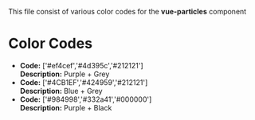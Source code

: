 This file consist of various color codes for the **vue-particles** component

# Color Codes

- **Code:** ['#ef4cef','#4d395c','#212121']<br>
  **Description:** Purple + Grey
- **Code:** ['#4CB1EF','#424959','#212121']<br>
  **Description:** Blue + Grey
- **Code:** ['#984998','#332a41','#000000']<br>
  **Description:** Purple + Black
